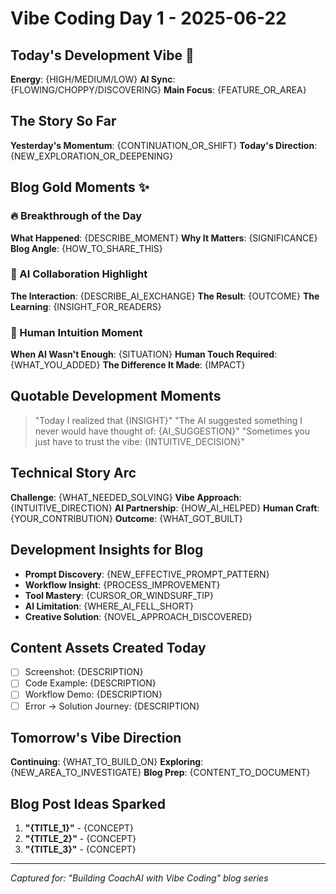 # Vibe Coding Day 1 - 2025-06-22

## Today's Development Vibe 🎯
**Energy**: {HIGH/MEDIUM/LOW}
**AI Sync**: {FLOWING/CHOPPY/DISCOVERING}
**Main Focus**: {FEATURE_OR_AREA}

## The Story So Far
**Yesterday's Momentum**: {CONTINUATION_OR_SHIFT}
**Today's Direction**: {NEW_EXPLORATION_OR_DEEPENING}

## Blog Gold Moments ✨

### 🔥 Breakthrough of the Day
**What Happened**: {DESCRIBE_MOMENT}
**Why It Matters**: {SIGNIFICANCE}
**Blog Angle**: {HOW_TO_SHARE_THIS}

### 🤖 AI Collaboration Highlight
**The Interaction**: {DESCRIBE_AI_EXCHANGE}
**The Result**: {OUTCOME}
**The Learning**: {INSIGHT_FOR_READERS}

### 🧠 Human Intuition Moment
**When AI Wasn't Enough**: {SITUATION}
**Human Touch Required**: {WHAT_YOU_ADDED}
**The Difference It Made**: {IMPACT}

## Quotable Development Moments
> "Today I realized that {INSIGHT}"
> "The AI suggested something I never would have thought of: {AI_SUGGESTION}"
> "Sometimes you just have to trust the vibe: {INTUITIVE_DECISION}"

## Technical Story Arc
**Challenge**: {WHAT_NEEDED_SOLVING}
**Vibe Approach**: {INTUITIVE_DIRECTION}
**AI Partnership**: {HOW_AI_HELPED}
**Human Craft**: {YOUR_CONTRIBUTION}
**Outcome**: {WHAT_GOT_BUILT}

## Development Insights for Blog
- **Prompt Discovery**: {NEW_EFFECTIVE_PROMPT_PATTERN}
- **Workflow Insight**: {PROCESS_IMPROVEMENT}
- **Tool Mastery**: {CURSOR_OR_WINDSURF_TIP}
- **AI Limitation**: {WHERE_AI_FELL_SHORT}
- **Creative Solution**: {NOVEL_APPROACH_DISCOVERED}

## Content Assets Created Today
- [ ] Screenshot: {DESCRIPTION}
- [ ] Code Example: {DESCRIPTION}
- [ ] Workflow Demo: {DESCRIPTION}
- [ ] Error → Solution Journey: {DESCRIPTION}

## Tomorrow's Vibe Direction
**Continuing**: {WHAT_TO_BUILD_ON}
**Exploring**: {NEW_AREA_TO_INVESTIGATE}
**Blog Prep**: {CONTENT_TO_DOCUMENT}

## Blog Post Ideas Sparked
1. **"{TITLE_1}"** - {CONCEPT}
2. **"{TITLE_2}"** - {CONCEPT}
3. **"{TITLE_3}"** - {CONCEPT}

---
*Captured for: "Building CoachAI with Vibe Coding" blog series* 